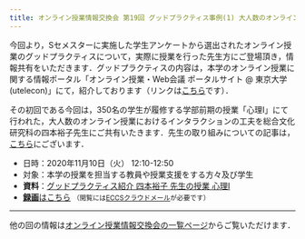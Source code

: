 ```yaml
---
title: オンライン授業情報交換会 第19回 グッドプラクティス事例(1) 大人数のオンライン授業におけるインタラクションの工夫
---
```


今回より，Sセメスターに実施した学生アンケートから選出されたオンライン授業のグッドプラクティスについて，実際に授業を行った先生方にご登場頂き，情報共有をいただきます．グッドプラクティスの内容は，本学のオンライン授業に関する情報ポータル「オンライン授業・Web会議 ポータルサイト @ 東京大学 (utelecon)」にて，紹介しております（リンクは[こちら](/good-practice/)です）．

その初回である今回は，350名の学生が履修する学部前期の授業「心理I」にて行われた，大人数のオンライン授業におけるインタラクションの工夫を総合文化研究科の四本裕子先生にご共有いたきます．先生の取り組みについての記事は，[こちら](/good-practice/interview/yotsumoto)にございます．

- 日時：2020年11月10日（火） 12:10-12:50
- 対象：本学の授業を担当する教員や授業支援をする方々及び学生
- **資料**：[グッドプラクティス紹介 四本裕子 先生の授業 心理I](/good-practice/interview/yotsumoto)
- [**録画**はこちら](https://drive.google.com/file/d/1iILYgUZ2awlT_nBjlIPYnL032L86pe_g/view?usp=sharing) <small>（閲覧には[ECCSクラウドメール](/eccs_cloud_email)が必要です）</small>

---

他の回の情報は[オンライン授業情報交換会の一覧ページ](/events/luncheon/)からご覧いただけます．
